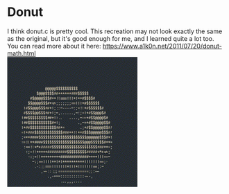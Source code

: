 # Donut
I think donut.c is pretty cool. This recreation may not look exactly the same as the original, but it's good enough for me, and I learned quite a lot too. You can read more about it here: https://www.a1k0n.net/2011/07/20/donut-math.html  
![donut](donut.gif)
